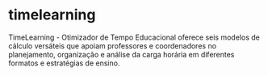 # timelearning
TimeLearning - Otimizador de Tempo Educacional oferece seis modelos de cálculo versáteis que apoiam professores e coordenadores no planejamento, organização e análise da carga horária em diferentes formatos e estratégias de ensino.
